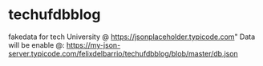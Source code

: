 # techufdbblog
fakedata for tech University @ https://jsonplaceholder.typicode.com"
Data will be enable @:
https://my-json-server.typicode.com/felixdelbarrio/techufdbblog/blob/master/db.json

